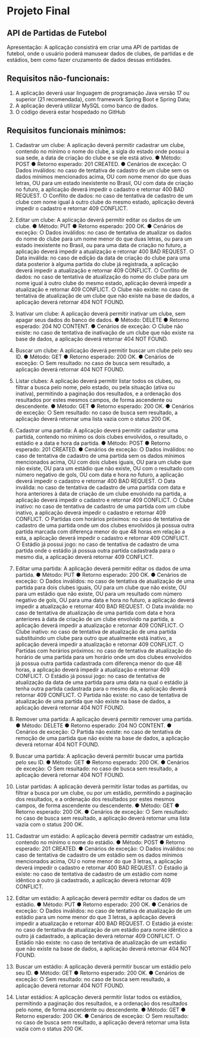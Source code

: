 # Projeto Final
## API de Partidas de Futebol
Apresentação:
A aplicação consistirá em criar uma API de partidas de futebol, onde o usuário poderá manusear dados de clubes, de partidas e de estádios, bem como fazer cruzamento de dados dessas entidades.

## Requisitos não-funcionais:
1.	A aplicação deverá usar linguagem de programação Java versão 17 ou superior (21 recomendada), com framework Spring Boot e Spring Data;
2.	A aplicação deverá utilizar MySQL como banco de dados.
3.	O código deverá estar hospedado no GitHub
   
## Requisitos funcionais mínimos:
1. Cadastrar um clube: A aplicação deverá permitir cadastrar um clube, contendo no mínimo o nome do clube, a sigla do estado onde possui a sua sede, a data de criação do clube e se ele está ativo.
●	Método: POST
●	Retorno esperado: 201 CREATED.
●	Cenários de exceção: 
○	Dados inválidos: no caso de tentativa de cadastro de um clube sem os dados mínimos mencionados acima, OU com nome menor do que duas letras, OU para um estado inexistente no Brasil, OU com data de criação no futuro, a aplicação deverá impedir o cadastro e retornar 400 BAD REQUEST.
○	Conflito de dados: no caso de tentativa de cadastro de um clube com nome igual à outro clube do mesmo estado, aplicação deverá impedir o cadastro e retornar 409 CONFLICT.

2. Editar um clube: A aplicação deverá permitir editar os dados de um clube.
●	Método: PUT
●	Retorno esperado: 200 OK.
●	Cenários de exceção:
○	Dados inválidos: no caso de tentativa de atualizar os dados do nome do clube para um nome menor do que duas letras, ou para um estado inexistente no Brasil, ou para uma data de criação no futuro, a aplicação deverá impedir a atualização e retornar 400 BAD REQUEST.
○	Data inválida: no caso de edição da data de criação do clube para uma data posterior à alguma partida do clube já registrada, a aplicação deverá impedir a atualização e retornar 409 CONFLICT.
○	Conflito de dados: no caso de tentativa de atualização do nome do clube para um nome igual à outro clube do mesmo estado, aplicação deverá impedir a atualização e retornar 409 CONFLICT.
○	Clube não existe: no caso de tentativa de atualização de um clube que não existe na base de dados, a aplicação deverá retornar 404 NOT FOUND.

3. Inativar um clube: A aplicação deverá permitir inativar um clube, sem apagar seus dados do banco de dados.
●	Método: DELETE
●	Retorno esperado: 204 NO CONTENT.
●	Cenários de exceção:
○	Clube não existe: no caso de tentativa de inativação de um clube que não existe na base de dados, a aplicação deverá retornar 404 NOT FOUND.

4. Buscar um clube: A aplicação deverá permitir buscar um clube pelo seu ID.
●	Método: GET
●	Retorno esperado: 200 OK.
●	Cenários de exceção:
○	Sem resultado: no caso de busca sem resultado, a aplicação deverá retornar 404 NOT FOUND.

5. Listar clubes: A aplicação deverá permitir listar todos os clubes, ou filtrar a busca pelo nome, pelo estado, ou pela situação (ativa ou inativa), permitindo a paginação dos resultados, e a ordenação dos resultados por estes mesmos campos, de forma ascendente ou descendente.
●	Método: GET
●	Retorno esperado: 200 OK.
●	Cenários de exceção:
○	Sem resultado: no caso de busca sem resultado, a aplicação deverá retornar uma lista vazia com o status 200 OK.

6. Cadastrar uma partida: A aplicação deverá permitir cadastrar uma partida, contendo no mínimo os dois clubes envolvidos, o resultado, o estádio e a data e hora da partida.
●	Método: POST
●	Retorno esperado: 201 CREATED.
●	Cenários de exceção: 
○	Dados inválidos: no caso de tentativa de cadastro de uma partida sem os dados mínimos mencionados acima, OU com dois clubes iguais, OU para um clube que não existe, OU para um estádio que não existe, OU com o resultado com número negativo de gols, OU com data e hora no futuro, a aplicação deverá impedir o cadastro e retornar 400 BAD REQUEST.
○	Data inválida: no caso de tentativa de cadastro de uma partida com data e hora anteriores à data de criação de um clube envolvido na partida, a aplicação deverá impedir o cadastro e retornar 409 CONFLICT.
○	Clube inativo: no caso de tentativa de cadastro de uma partida com um clube inativo, a aplicação deverá impedir o cadastro e retornar 409 CONFLICT.
○	Partidas com horários próximos: no caso de tentativa de cadastro de uma partida onde um dos clubes envolvidos já possua outra partida marcada com diferença menor do que 48 horas em relação a esta, a aplicação deverá impedir o cadastro e retornar 409 CONFLICT.
○	Estádio já possui jogo: no caso de tentativa de cadastro de uma partida onde o estádio já possua outra partida cadastrada para o mesmo dia, a aplicação deverá retornar 409 CONFLICT.

7. Editar uma partida: A aplicação deverá permitir editar os dados de uma partida.
●	Método: PUT
●	Retorno esperado: 200 OK.
●	Cenários de exceção:
○	Dados inválidos: no caso de tentativa de atualização de uma partida para dois clubes iguais, OU para um clube que não existe, OU para um estádio que não existe, OU para um resultado com número negativo de gols, OU para uma data e hora no futuro, a aplicação deverá impedir a atualização e retornar 400 BAD REQUEST.
○	Data inválida: no caso de tentativa de atualização de uma partida com data e hora anteriores à data de criação de um clube envolvido na partida, a aplicação deverá impedir a atualização e retornar 409 CONFLICT.
○	Clube inativo: no caso de tentativa de atualização de uma partida substituindo um clube para outro que atualmente está inativo, a aplicação deverá impedir a atualização e retornar 409 CONFLICT.
○	Partidas com horários próximos: no caso de tentativa de atualização do horário de uma partida para um horário onde um dos clubes envolvidos já possua outra partida cadastrada com diferença menor do que 48 horas, a aplicação deverá impedir a atualização e retornar 409 CONFLICT.
○	Estádio já possui jogo: no caso de tentativa de atualização da data de uma partida para uma data na qual o estádio já tenha outra partida cadastrada para o mesmo dia, a aplicação deverá retornar 409 CONFLICT.
○	Partida não existe: no caso de tentativa de atualização de uma partida que não existe na base de dados, a aplicação deverá retornar 404 NOT FOUND.

8. Remover uma partida: A aplicação deverá permitir remover uma partida.
●	Método: DELETE
●	Retorno esperado: 204 NO CONTENT.
●	Cenários de exceção:
○	Partida não existe: no caso de tentativa de remoção de uma partida que não existe na base de dados, a aplicação deverá retornar 404 NOT FOUND.

9. Buscar uma partida: A aplicação deverá permitir buscar uma partida pelo seu ID.
●	Método: GET
●	Retorno esperado: 200 OK.
●	Cenários de exceção:
○	Sem resultado: no caso de busca sem resultado, a aplicação deverá retornar 404 NOT FOUND.

10. Listar partidas: A aplicação deverá permitir listar todas as partidas, ou filtrar a busca por um clube, ou por um estádio, permitindo a paginação dos resultados, e a ordenação dos resultados por estes mesmos campos, de forma ascendente ou descendente.
●	Método: GET
●	Retorno esperado: 200 OK.
●	Cenários de exceção:
○	Sem resultado: no caso de busca sem resultado, a aplicação deverá retornar uma lista vazia com o status 200 OK.

11. Cadastrar um estádio: A aplicação deverá permitir cadastrar um estádio, contendo no mínimo o nome do estádio.
●	Método: POST
●	Retorno esperado: 201 CREATED.
●	Cenários de exceção: 
○	Dados inválidos: no caso de tentativa de cadastro de um estádio sem os dados mínimos mencionados acima, OU o nome menor do que 3 letras, a aplicação deverá impedir o cadastro e retornar 400 BAD REQUEST.
○	Estádio já existe: no caso de tentativa de cadastro de um estádio com nome idêntico a outro já cadastrado, a aplicação deverá retornar 409 CONFLICT.

12. Editar um estádio: A aplicação deverá permitir editar os dados de um estádio.
●	Método: PUT
●	Retorno esperado: 200 OK.
●	Cenários de exceção:
○	Dados inválidos: no caso de tentativa de atualização de um estádio para um nome menor do que 3 letras, a aplicação deverá impedir a atualização e retornar 400 BAD REQUEST.
○	Estádio já existe: no caso de tentativa de atualização de um estádio para nome idêntico a outro já cadastrado, a aplicação deverá retornar 409 CONFLICT.
○	Estádio não existe: no caso de tentativa de atualização de um estádio que não existe na base de dados, a aplicação deverá retornar 404 NOT FOUND.

13. Buscar um estádio: A aplicação deverá permitir buscar um estádio pelo seu ID.
●	Método: GET
●	Retorno esperado: 200 OK.
●	Cenários de exceção:
○	Sem resultado: no caso de busca sem resultado, a aplicação deverá retornar 404 NOT FOUND.

14. Listar estádios: A aplicação deverá permitir listar todos os estádios, permitindo a paginação dos resultados, e a ordenação dos resultados pelo nome, de forma ascendente ou descendente.
●	Método: GET
●	Retorno esperado: 200 OK.
●	Cenários de exceção:
○	Sem resultado: no caso de busca sem resultado, a aplicação deverá retornar uma lista vazia com o status 200 OK.

